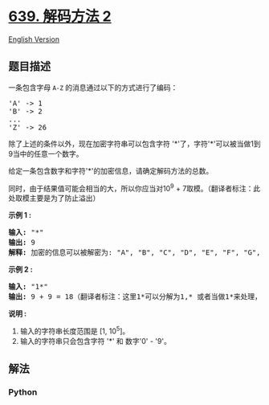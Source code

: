 # [639. 解码方法 2](https://leetcode-cn.com/problems/decode-ways-ii)

[English Version](/leetcode/0600-0699/0639.Decode%20Ways%20II/README_EN.md)

## 题目描述

<!-- 这里写题目描述 -->

<p>一条包含字母&nbsp;<code>A-Z</code> 的消息通过以下的方式进行了编码：</p>

<pre>&#39;A&#39; -&gt; 1
&#39;B&#39; -&gt; 2
...
&#39;Z&#39; -&gt; 26
</pre>

<p>除了上述的条件以外，现在加密字符串可以包含字符 &#39;*&#39;了，字符&#39;*&#39;可以被当做1到9当中的任意一个数字。</p>

<p>给定一条包含数字和字符&#39;*&#39;的加密信息，请确定解码方法的总数。</p>

<p>同时，由于结果值可能会相当的大，所以你应当对10<sup>9</sup>&nbsp;+ 7取模。（翻译者标注：此处取模主要是为了防止溢出）</p>

<p><strong>示例 1 :</strong></p>

<pre><strong>输入:</strong> &quot;*&quot;
<strong>输出:</strong> 9
<strong>解释:</strong> 加密的信息可以被解密为: &quot;A&quot;, &quot;B&quot;, &quot;C&quot;, &quot;D&quot;, &quot;E&quot;, &quot;F&quot;, &quot;G&quot;, &quot;H&quot;, &quot;I&quot;.
</pre>

<p><strong>示例 2 :</strong></p>

<pre><strong>输入:</strong> &quot;1*&quot;
<strong>输出:</strong> 9 + 9 = 18（翻译者标注：这里1*可以分解为1,* 或者当做1*来处理，所以结果是9+9=18）
</pre>

<p><strong>说明 :</strong></p>

<ol>
	<li>输入的字符串长度范围是 [1, 10<sup>5</sup>]。</li>
	<li>输入的字符串只会包含字符 &#39;*&#39; 和 数字&#39;0&#39; - &#39;9&#39;。</li>
</ol>


## 解法

<!-- 这里可写通用的实现逻辑 -->

<!-- tabs:start -->

### **Python**

<!-- 这里可写当前语言的特殊实现逻辑 -->

```python

```

<!-- tabs:end -->
